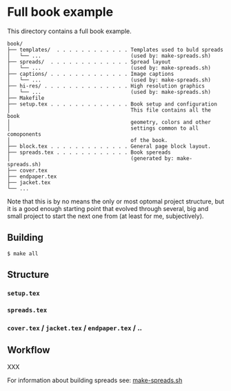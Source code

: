 Full book example
=================

This directory contains a full book example.

```
book/
├── templates/  . . . . . . . . . . . . Templates used to buld spreads
│   └── ...                             (used by: make-spreads.sh)
├── spreads/  . . . . . . . . . . . . . Spread layout
│   └── ...                             (used by: make-spreads.sh)
├── captions/ . . . . . . . . . . . . . Image captions
│   └── ...                             (used by: make-spreads.sh)
├── hi-res/ . . . . . . . . . . . . . . High resolution graphics
│   └── ...                             (used by: make-spreads.sh)
├── Makefile
├── setup.tex . . . . . . . . . . . . . Book setup and configuration
│                                       This file contains all the book
│                                       geometry, colors and other 
│                                       settings common to all comoponents 
│                                       of the book.
├── block.tex . . . . . . . . . . . . . General page block layout.
├── spreads.tex . . . . . . . . . . . . Book spereads
│                                       (generated by: make-spreads.sh)
├── cover.tex
├── endpaper.tex 
├── jacket.tex
└── ... 
```

Note that this is by no means the only or most optomal project 
structure, but it is a good enough starting point that evolved through 
several, big and small project to start the next one from (at least 
for me, subjectively).



Building
--------

```shell
$ make all
```


Structure
---------

### `setup.tex`

### `spreads.tex`

### `cover.tex` / `jacket.tex` / `endpaper.tex` / ..



Workflow
--------

XXX


For information about building spreads see: 
[make-spreads.sh](../../scripts/README.md)


<!-- vim:set ts=4 sw=4 nowrap : -->

